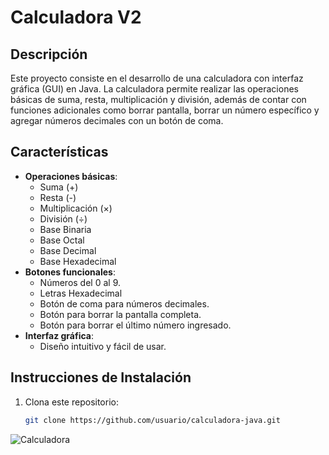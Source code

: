 # Calculadora V2

## Descripción
Este proyecto consiste en el desarrollo de una calculadora con interfaz gráfica (GUI) en Java. La calculadora permite realizar las operaciones básicas de suma, resta, multiplicación y división, además de contar con funciones adicionales como borrar pantalla, borrar un número específico y agregar números decimales con un botón de coma.

## Características
- **Operaciones básicas**: 
  - Suma (+)
  - Resta (-)
  - Multiplicación (×)
  - División (÷)
  - Base Binaria
  - Base Octal
  - Base Decimal
  - Base Hexadecimal
- **Botones funcionales**:
  - Números del 0 al 9.
  - Letras Hexadecimal
  - Botón de coma para números decimales.
  - Botón para borrar la pantalla completa.
  - Botón para borrar el último número ingresado.
- **Interfaz gráfica**:
  - Diseño intuitivo y fácil de usar.

## Instrucciones de Instalación
1. Clona este repositorio:
   ```bash
   git clone https://github.com/usuario/calculadora-java.git
![Calculadora](Calculadora.png)
